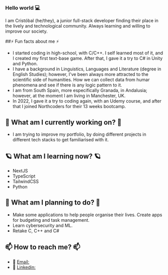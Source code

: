 ### Hello world 💻
I am Cristóbal (he/they), a junior full-stack developer finding their place in the lively and technological community. Always learning and willing to improve our society.

##⚡ Fun facts about me ⚡
- I started coding in high-school, with C/C++. I self learned most of it, and I created my first text-base game. After that, I gave it a try to C# in Unity and Python. 
- I have a background in Linguistics, Languages and Literature (degree in English Studies); however, I've been always more attracted to the scientific side of humanities. How we can collect data from humar phenomena and see if there is any logic pattern to it. 
- I am from South Spain, more especifically Granada, in Andalusia; however, at the moment I am living in Manchester, UK. 
- In 2022, I gave it a try to coding again, with an Udemy course, and after that I joined Northcoders for their 13 weeks bootcamp.

## 🔭 What am I currently working on? 🔭
- I am trying to improve my portfolio, by doing different projects in different tech stacks to get familiarised with it. 

## 🪐 What am I learning now? 🪐
- NextJS
- TypeScript
- TailwindCSS
- Python

## 🚀 What am I planning to do? 🚀
- Make some applications to help people organise their lives. Create apps for budgeting and task management. 
- Learn cybersecurity and ML.
- Retake C, C++ and C#

## 📫 How to reach me? 📫
- 📨 [Email:](cgtorrubia@gmail.com)
- 💼 [Linkedin:](https://www.linkedin.com/in/cgtorrubia/)

<!--
**SirPhoros/SirPhoros** is a ✨ _special_ ✨ repository because its `README.md` (this file) appears on your GitHub profile.

Here are some ideas to get you started:

- 🔭 I’m currently working on ...
- 🌱 I’m currently learning ...
- 👯 I’m looking to collaborate on ...
- 🤔 I’m looking for help with ...
- 💬 Ask me about ...
- 📫 How to reach me: ...
- 😄 Pronouns: ...
- ⚡ Fun fact: ...
-->
